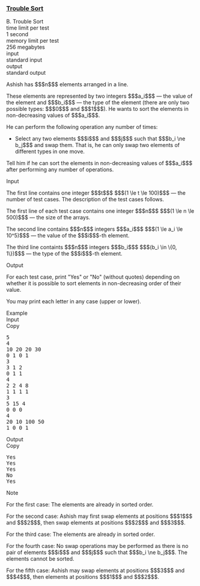 <h3><a href="https://codeforces.com/contest/1365/problem/B" target="_blank" rel="noopener noreferrer">Trouble Sort</a></h3>

<div class="header"><div class="title">B. Trouble Sort</div><div class="time-limit"><div class="property-title">time limit per test</div>1 second</div><div class="memory-limit"><div class="property-title">memory limit per test</div>256 megabytes</div><div class="input-file input-standard"><div class="property-title">input</div>standard input</div><div class="output-file output-standard"><div class="property-title">output</div>standard output</div></div><div><p>Ashish has $$$n$$$ elements arranged in a line. </p><p>These elements are represented by two integers $$$a_i$$$ — the value of the element and $$$b_i$$$ — the type of the element (there are only two possible types: $$$0$$$ and $$$1$$$). He wants to sort the elements in non-decreasing values of $$$a_i$$$.</p><p>He can perform the following operation any number of times: </p><ul><li> Select any two elements $$$i$$$ and $$$j$$$ such that $$$b_i \ne b_j$$$ and swap them. That is, he can only swap two elements of different types in one move. </li></ul><p>Tell him if he can sort the elements in non-decreasing values of $$$a_i$$$ after performing any number of operations.</p></div><div class="input-specification"><div class="section-title">Input</div><p>The first line contains one integer $$$t$$$ $$$(1 \le t \le 100)$$$ — the number of test cases. The description of the test cases follows.</p><p>The first line of each test case contains one integer $$$n$$$ $$$(1 \le n \le 500)$$$ — the size of the arrays.</p><p>The second line contains $$$n$$$ integers $$$a_i$$$ $$$(1 \le a_i \le 10^5)$$$  — the value of the $$$i$$$-th element.</p><p>The third line containts $$$n$$$ integers $$$b_i$$$ $$$(b_i \in \{0, 1\})$$$  — the type of the $$$i$$$-th element.</p></div><div class="output-specification"><div class="section-title">Output</div><p>For each test case, print "<span class="tex-font-style-tt">Yes</span>" or "<span class="tex-font-style-tt">No</span>" (without quotes) depending on whether it is possible to sort elements in non-decreasing order of their value.</p><p>You may print each letter in any case (upper or lower).</p></div><div class="sample-tests"><div class="section-title">Example</div><div class="sample-test"><div class="input"><div class="title">Input<div title="Copy" data-clipboard-target="#id005735272596770575" id="id00627380732408234" class="input-output-copier">Copy</div></div><pre id="id005735272596770575">5
4
10 20 20 30
0 1 0 1
3
3 1 2
0 1 1
4
2 2 4 8
1 1 1 1
3
5 15 4
0 0 0
4
20 10 100 50
1 0 0 1
</pre></div><div class="output"><div class="title">Output<div title="Copy" data-clipboard-target="#id006177267639102902" id="id006948540878342668" class="input-output-copier">Copy</div></div><pre id="id006177267639102902">Yes
Yes
Yes
No
Yes
</pre></div></div></div><div class="note"><div class="section-title">Note</div><p>For the first case: The elements are already in sorted order.</p><p>For the second case: Ashish may first swap elements at positions $$$1$$$ and $$$2$$$, then swap elements at positions $$$2$$$ and $$$3$$$.</p><p>For the third case: The elements are already in sorted order.</p><p>For the fourth case: No swap operations may be performed as there is no pair of elements $$$i$$$ and $$$j$$$ such that $$$b_i \ne b_j$$$. The elements cannot be sorted.</p><p>For the fifth case: Ashish may swap elements at positions $$$3$$$ and $$$4$$$, then elements at positions $$$1$$$ and $$$2$$$.</p></div>